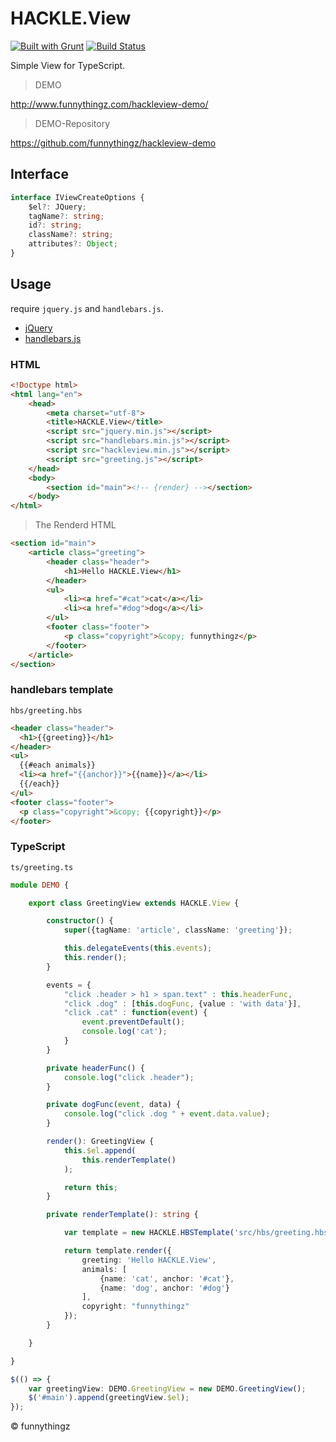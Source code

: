 # HACKLE.View

[![Built with Grunt](https://cdn.gruntjs.com/builtwith.png)](http://gruntjs.com/)
[![Build Status](https://travis-ci.org/funnythingz/hackleview.svg?branch=master)](https://travis-ci.org/funnythingz/hackleview)

Simple View for TypeScript.

> DEMO

http://www.funnythingz.com/hackleview-demo/

> DEMO-Repository

https://github.com/funnythingz/hackleview-demo


## Interface

```typescript
interface IViewCreateOptions {
    $el?: JQuery;
    tagName?: string;
    id?: string;
    className?: string;
    attributes?: Object;
}
```

## Usage

require `jquery.js` and `handlebars.js`.

- [jQuery](http://jquery.com/)
- [handlebars.js](http://handlebarsjs.com/)

### HTML

```html
<!Doctype html>
<html lang="en">
    <head>
        <meta charset="utf-8">
        <title>HACKLE.View</title>
        <script src="jquery.min.js"></script>
        <script src="handlebars.min.js"></script>
        <script src="hackleview.min.js"></script>
        <script src="greeting.js"></script>
    </head>
    <body>
        <section id="main"><!-- {render} --></section>
    </body>
</html>
```

> The Renderd HTML

```html
<section id="main">
    <article class="greeting">
        <header class="header">
            <h1>Hello HACKLE.View</h1>
        </header>
        <ul>
            <li><a href="#cat">cat</a></li>
            <li><a href="#dog">dog</a></li>
        </ul>
        <footer class="footer">
            <p class="copyright">&copy; funnythingz</p>
        </footer>
    </article>
</section>
```

### handlebars template

`hbs/greeting.hbs`

```html
<header class="header">
  <h1>{{greeting}}</h1>
</header>
<ul>
  {{#each animals}}
  <li><a href="{{anchor}}">{{name}}</a></li>
  {{/each}}
</ul>
<footer class="footer">
  <p class="copyright">&copy; {{copyright}}</p>
</footer>
```

### TypeScript

`ts/greeting.ts`

```typescript
module DEMO {

    export class GreetingView extends HACKLE.View {

        constructor() {
            super({tagName: 'article', className: 'greeting'});

            this.delegateEvents(this.events);
            this.render();
        }

        events = {
            "click .header > h1 > span.text" : this.headerFunc,
            "click .dog" : [this.dogFunc, {value : 'with data'}],
            "click .cat" : function(event) {
                event.preventDefault();
                console.log('cat');
            }
        }

        private headerFunc() {
            console.log("click .header");
        }

        private dogFunc(event, data) {
            console.log("click .dog " + event.data.value);
        }

        render(): GreetingView {
            this.$el.append(
                this.renderTemplate()
            );

            return this;
        }

        private renderTemplate(): string {

            var template = new HACKLE.HBSTemplate('src/hbs/greeting.hbs');

            return template.render({
                greeting: 'Hello HACKLE.View',
                animals: [
                    {name: 'cat', anchor: '#cat'},
                    {name: 'dog', anchor: '#dog'}
                ],
                copyright: "funnythingz"
            });
        }

    }

}

$(() => {
    var greetingView: DEMO.GreetingView = new DEMO.GreetingView();
    $('#main').append(greetingView.$el);
});
```

&copy; funnythingz

